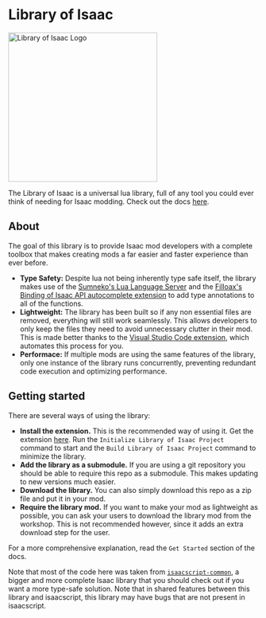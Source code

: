 # Library of Isaac

<img src="https://imgur.com/3Z6cAMm.png" alt="Library of Isaac Logo" width="300"></img>

The Library of Isaac is a universal lua library, full of any tool you could ever think of needing for Isaac modding. Check out the docs [here](https://team-compliance.gitbook.io/library-of-isaac/).

## About

The goal of this library is to provide Isaac mod developers with a complete toolbox that makes creating mods a far easier and faster experience than ever before.

- **Type Safety:** Despite lua not being inherently type safe itself, the library makes use of the [Sumneko's Lua Language Server](https://marketplace.visualstudio.com/items?itemName=sumneko.lua) and the [Filloax's Binding of Isaac API autocomplete extension](https://marketplace.visualstudio.com/items?itemName=Filloax.isaac-lua-api-vscode) to add type annotations to all of the functions.
- **Lightweight:** The library has been built so if any non essential files are removed, everything will still work seamlessly. This allows developers to only keep the files they need to avoid unnecessary clutter in their mod. This is made better thanks to the [Visual Studio Code extension](https://marketplace.visualstudio.com/items?itemName=ThiccoCatto.library-of-isaac-extension), which automates this process for you.
- **Performace:** If multiple mods are using the same features of the library, only one instance of the library runs concurrently, preventing redundant code execution and optimizing performance.

## Getting started
There are several ways of using the library:
- **Install the extension.** This is the recommended way of using it. Get the extension [here](https://marketplace.visualstudio.com/items?itemName=ThiccoCatto.library-of-isaac-extension). Run the `Initialize Library of Isaac Project` command to start and the `Build Library of Isaac Project` command to minimize the library.
- **Add the library as a submodule.** If you are using a git repository you should be able to require this repo as a submodule. This makes updating to new versions much easier.
- **Download the library.** You can also simply download this repo as a zip file and put it in your mod.
- **Require the library mod.** If you want to make your mod as lightweight as possible, you can ask your users to download the library mod from the workshop. This is not recommended however, since it adds an extra download step for the user.

For a more comprehensive explanation, read the `Get Started` section of the docs.

Note that most of the code here was taken from [`isaacscript-common`](https://isaacscript.github.io/isaacscript-common), a bigger and more complete Isaac library that you should check out if you want a more type-safe solution.
Note that in shared features between this library and isaacscript, this library may have bugs that are not present in isaacscript.
